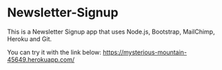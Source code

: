 # Newsletter-Signup

This is a Newsletter Signup app that uses Node.js, Bootstrap, MailChimp, Heroku and Git.

You can try it with the link below:
https://mysterious-mountain-45649.herokuapp.com/

